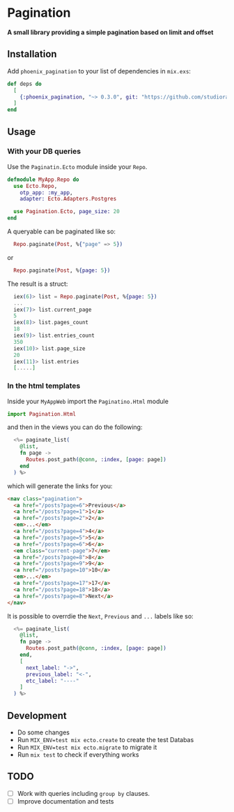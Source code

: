# Pagination

**A small library providing a simple pagination based on limit and offset**

## Installation

Add `phoenix_pagination` to your list of dependencies in `mix.exs`:

```elixir
def deps do
  [
    {:phoenix_pagination, "~> 0.3.0", git: "https://github.com/studioraketa/phoenix_pagination.git"}
  ]
end
```

## Usage

### With your DB queries

Use the `Paginatin.Ecto` module inside your `Repo`.

```elixir
defmodule MyApp.Repo do
  use Ecto.Repo,
    otp_app: :my_app,
    adapter: Ecto.Adapters.Postgres

  use Pagination.Ecto, page_size: 20
end
```

A queryable can be paginated like so:

```elixir
  Repo.paginate(Post, %{"page" => 5})
```

or

```elixir
  Repo.paginate(Post, %{page: 5})
```

The result is a struct:

```elixir
  iex(6)> list = Repo.paginate(Post, %{page: 5})
  ...
  iex(7)> list.current_page
  5
  iex(8)> list.pages_count
  18
  iex(9)> list.entries_count
  350
  iex(10)> list.page_size
  20
  iex(11)> list.entries
  [.....]
```

### In the html templates

Inside your `MyAppWeb` import the `Paginatino.Html` module

```elixir
import Pagination.Html
```

and then in the views you can do the following:

```elixir
  <%= paginate_list(
    @list,
    fn page ->
      Routes.post_path(@conn, :index, [page: page])
    end
  ) %>
```

which will generate the links for you:

```html
<nav class="pagination">
  <a href="/posts?page=6">Previous</a>
  <a href="/posts?page=1">1</a>
  <a href="/posts?page=2">2</a>
  <em>...</em>
  <a href="/posts?page=4">4</a>
  <a href="/posts?page=5">5</a>
  <a href="/posts?page=6">6</a>
  <em class="current-page">7</em>
  <a href="/posts?page=8">8</a>
  <a href="/posts?page=9">9</a>
  <a href="/posts?page=10">10</a>
  <em>...</em>
  <a href="/posts?page=17">17</a>
  <a href="/posts?page=18">18</a>
  <a href="/posts?page=8">Next</a>
</nav>
```

It is possible to overrdie the `Next`, `Previous` and `...` labels like so:

```elixir
  <%= paginate_list(
    @list,
    fn page ->
      Routes.post_path(@conn, :index, [page: page])
    end,
    [
      next_label: "->",
      previous_label: "<-",
      etc_label: "----"
    ]
  ) %>
```

## Development

- Do some changes
- Run `MIX_ENV=test mix ecto.create` to create the test Databas
- Run `MIX_ENV=test mix ecto.migrate` to migrate it
- Run `mix test` to check if everything works

## TODO

- [ ] Work with queries including `group by` clauses.
- [ ] Improve documentation and tests
